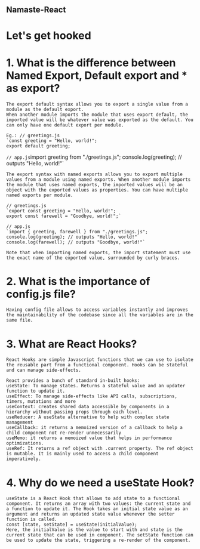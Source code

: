 ## Namaste-React
# Let's get hooked

# 1. What is the difference between Named Export, Default export and * as export?

    The export default syntax allows you to export a single value from a module as the default export.
    When another module imports the module that uses export default, the imported value will be whatever value was exported as the default. You can only have one default export per module.

    Eg.: // greetings.js
    `const greeting = "Hello, world!";
    export default greeting;
`
    // app.js
    `import greeting from "./greetings.js";
    console.log(greeting); // outputs "Hello, world!"`

    The export syntax with named exports allows you to export multiple values from a module using named exports. When another module imports the module that uses named exports, the imported values will be an object with the exported values as properties. You can have multiple named exports per module.

    // greetings.js
    `export const greeting = "Hello, world!";
    export const farewell = "Goodbye, world!";`

    // app.js
    `import { greeting, farewell } from "./greetings.js";
    console.log(greeting); // outputs "Hello, world!"
    console.log(farewell); // outputs "Goodbye, world!"`

    Note that when importing named exports, the import statement must use the exact name of the exported value, surrounded by curly braces.

# 2. What is the importance of config.js file?
    Having config file allows to access variables instantly and improves the maintainability of the codebase since all the variables are in the same file.

# 3. What are React Hooks?
    React Hooks are simple Javascript functions that we can use to isolate the reusable part from a functional component. Hooks can be stateful and can manage side-effects.

    React provides a bunch of standard in-built hooks:
    useState: To manage states. Returns a stateful value and an updater function to update it.
    useEffect: To manage side-effects like API calls, subscriptions, timers, mutations and more
    useContext: creates shared data accessible by components in a hierarchy without passing props through each level.
    useReducer: A useState alternative to help with complex state management 
    useCallback: it returns a memoized version of a callback to help a child component not re-render unnecessarily
    useMemo: it returns a memoized value that helps in performance optimizations.
    useRef: It returns a ref object with .current property. The ref object is mutable. It is mainly used to access a child component imperatively.

# 4. Why do we need a useState Hook?
    useState is a React Hook that allows to add state to a functional component. It returns an array with two values: the current state and a function to update it. The Hook takes an initial state value as an argument and returns an updated state value whenever the setter function is called.
    const [state, setState] = useState(initialValue);
    Here, the initialValue is the value to start with and state is the current state that can be used in component. The setState function can be used to update the state, triggering a re-render of the component.
